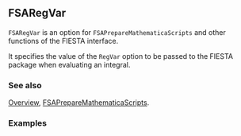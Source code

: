 ```mathematica
 
```

## FSARegVar

`FSARegVar` is an option for `FSAPrepareMathematicaScripts` and other functions of the FIESTA interface.

It specifies the value of the `RegVar` option to be passed to the FIESTA package when evaluating an integral.

### See also

[Overview](Extra/FeynHelpers.md), [FSAPrepareMathematicaScripts](FSAPrepareMathematicaScripts.md).

### Examples